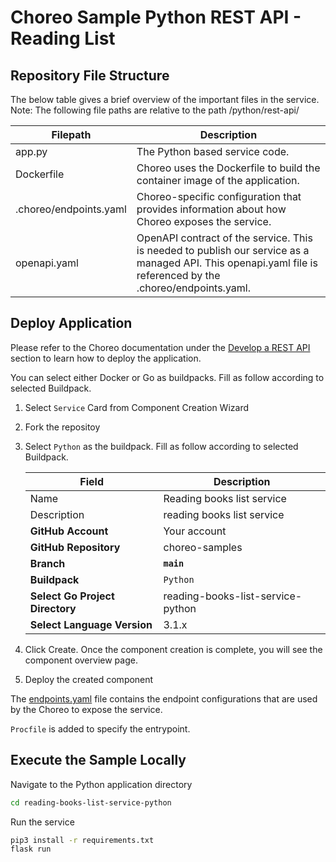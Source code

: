 # Choreo Sample Python REST API - Reading List

## Repository File Structure

The below table gives a brief overview of the important files in the service.\
Note: The following file paths are relative to the path /python/rest-api/

| Filepath               | Description                                                                                                                                                  |
| ---------------------- | ------------------------------------------------------------------------------------------------------------------------------------------------------------ |
| app.py                 | The Python based service code.                                                                                                                               |
| Dockerfile             | Choreo uses the Dockerfile to build the container image of the application.                                                                                  |
| .choreo/endpoints.yaml | Choreo-specific configuration that provides information about how Choreo exposes the service.                                                                |
| openapi.yaml           | OpenAPI contract of the service. This is needed to publish our service as a managed API. This openapi.yaml file is referenced by the .choreo/endpoints.yaml. |

## Deploy Application

Please refer to the Choreo documentation under the [Develop a REST API](https://wso2.com/choreo/docs/develop-components/develop-services/develop-a-rest-api/#step-1-create-a-service-component-from-a-dockerfile) section to learn how to deploy the application.

You can select either Docker or Go as buildpacks. Fill as follow according to selected Buildpack.

1. Select `Service` Card from Component Creation Wizard
2. Fork the repositoy
3. Select `Python` as the buildpack. Fill as follow according to selected Buildpack.

    | **Field**             | **Description**                               |
    |-----------------------|-----------------------------------------------|
    |Name           | Reading books list service              |
    |Description    | reading books list service        |
    | **GitHub Account**    | Your account                                  |
    | **GitHub Repository** | choreo-samples |
    | **Branch**            | **`main`**                               |
    | **Buildpack**      | `Python` |
    | **Select Go Project Directory**       | reading-books-list-service-python|
    | **Select Language Version**              | 3.1.x |

4. Click Create. Once the component creation is complete, you will see the component overview page.
5. Deploy the created component

The [endpoints.yaml](.choreo/endpoints.yaml) file contains the endpoint configurations that are used by the Choreo to expose the service.

`Procfile` is added to specify the entrypoint.

## Execute the Sample Locally

Navigate to the Python application directory

```bash
cd reading-books-list-service-python
```

Run the service

```bash
pip3 install -r requirements.txt
flask run
```
